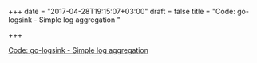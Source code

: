 +++
date = "2017-04-28T19:15:07+03:00"
draft = false
title = "Code: go-logsink - Simple log aggregation "

+++

<p><a href="https://github.com/sascha-andres/go-logsink">Code: go-logsink - Simple log aggregation </a></p>
